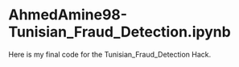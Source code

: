# AhmedAmine98-Tunisian_Fraud_Detection.ipynb
Here is my final code for the Tunisian_Fraud_Detection Hack.
